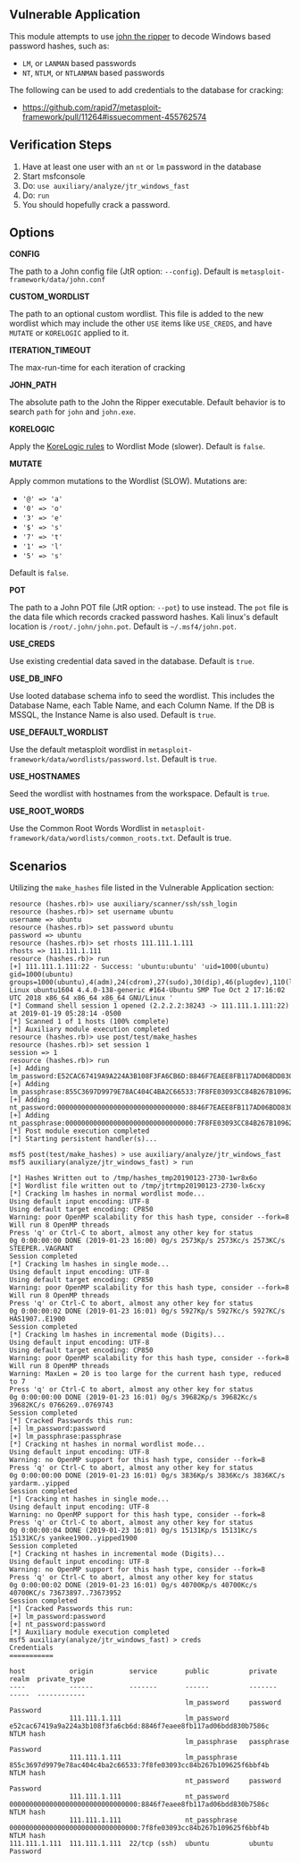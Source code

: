 ## Vulnerable Application

  This module attempts to use [john the ripper](https://www.openwall.com/john/) to decode Windows
  based password hashes, such as:

  * `LM`, or `LANMAN` based passwords
  * `NT`, `NTLM`, or `NTLANMAN` based passwords

  The following can be used to add credentials to the database for cracking:

  * https://github.com/rapid7/metasploit-framework/pull/11264#issuecomment-455762574

## Verification Steps

  1. Have at least one user with an `nt` or `lm` password in the database
  2. Start msfconsole
  3. Do: ```use auxiliary/analyze/jtr_windows_fast```
  4. Do: ```run```
  5. You should hopefully crack a password.

## Options


   **CONFIG**

   The path to a John config file (JtR option: `--config`).  Default is `metasploit-framework/data/john.conf`

   **CUSTOM_WORDLIST**

   The path to an optional custom wordlist.  This file is added to the new wordlist which may include the other
   `USE` items like `USE_CREDS`, and have `MUTATE` or `KORELOGIC` applied to it.

   **ITERATION_TIMEOUT**

   The max-run-time for each iteration of cracking

   **JOHN_PATH**

   The absolute path to the John the Ripper executable.  Default behavior is to search `path` for
   `john` and `john.exe`.

   **KORELOGIC**

   Apply the [KoreLogic rules](http://contest-2010.korelogic.com/rules.html) to Wordlist Mode (slower).
   Default is `false`.

   **MUTATE**

   Apply common mutations to the Wordlist (SLOW).  Mutations are:

   * `'@' => 'a'`
   * `'0' => 'o'`
   * `'3' => 'e'`
   * `'$' => 's'`
   * `'7' => 't'`
   * `'1' => 'l'`
   * `'5' => 's'`

   Default is `false`.

   **POT**

   The path to a John POT file (JtR option: `--pot`) to use instead.  The `pot` file is the data file which
   records cracked password hashes.  Kali linux's default location is `/root/.john/john.pot`.
   Default is `~/.msf4/john.pot`.

   **USE_CREDS**

   Use existing credential data saved in the database.  Default is `true`.

   **USE_DB_INFO**

   Use looted database schema info to seed the wordlist.  This includes the Database Name, each Table Name,
   and each Column Name.  If the DB is MSSQL, the Instance Name is also used.  Default is `true`.

   **USE_DEFAULT_WORDLIST**

   Use the default metasploit wordlist in `metasploit-framework/data/wordlists/password.lst`.  Default is
   `true`.

   **USE_HOSTNAMES**

   Seed the wordlist with hostnames from the workspace.  Default is `true`.

   **USE_ROOT_WORDS**

   Use the Common Root Words Wordlist in `metasploit-framework/data/wordlists/common_roots.txt`.  Default
   is true.

## Scenarios

Utilizing the `make_hashes` file listed in the Vulnerable Application section:

```
resource (hashes.rb)> use auxiliary/scanner/ssh/ssh_login
resource (hashes.rb)> set username ubuntu
username => ubuntu
resource (hashes.rb)> set password ubuntu
password => ubuntu
resource (hashes.rb)> set rhosts 111.111.1.111
rhosts => 111.111.1.111
resource (hashes.rb)> run
[+] 111.111.1.111:22 - Success: 'ubuntu:ubuntu' 'uid=1000(ubuntu) gid=1000(ubuntu) groups=1000(ubuntu),4(adm),24(cdrom),27(sudo),30(dip),46(plugdev),110(lxd),115(lpadmin),116(sambashare) Linux ubuntu1604 4.4.0-138-generic #164-Ubuntu SMP Tue Oct 2 17:16:02 UTC 2018 x86_64 x86_64 x86_64 GNU/Linux '
[*] Command shell session 1 opened (2.2.2.2:38243 -> 111.111.1.111:22) at 2019-01-19 05:28:14 -0500
[*] Scanned 1 of 1 hosts (100% complete)
[*] Auxiliary module execution completed
resource (hashes.rb)> use post/test/make_hashes
resource (hashes.rb)> set session 1
session => 1
resource (hashes.rb)> run
[+] Adding lm_password:E52CAC67419A9A224A3B108F3FA6CB6D:8846F7EAEE8FB117AD06BDD830B7586C:lm
[+] Adding lm_passphrase:855C3697D9979E78AC404C4BA2C66533:7F8FE03093CC84B267B109625F6BBF4B:lm
[+] Adding nt_password:00000000000000000000000000000000:8846F7EAEE8FB117AD06BDD830B7586C:nt
[+] Adding nt_passphrase:00000000000000000000000000000000:7F8FE03093CC84B267B109625F6BBF4B:nt
[*] Post module execution completed
[*] Starting persistent handler(s)...
```
```
msf5 post(test/make_hashes) > use auxiliary/analyze/jtr_windows_fast 
msf5 auxiliary(analyze/jtr_windows_fast) > run

[*] Hashes Written out to /tmp/hashes_tmp20190123-2730-1wr8x6o
[*] Wordlist file written out to /tmp/jtrtmp20190123-2730-lx6cxy
[*] Cracking lm hashes in normal wordlist mode...
Using default input encoding: UTF-8
Using default target encoding: CP850
Warning: poor OpenMP scalability for this hash type, consider --fork=8
Will run 8 OpenMP threads
Press 'q' or Ctrl-C to abort, almost any other key for status
0g 0:00:00:00 DONE (2019-01-23 16:00) 0g/s 2573Kp/s 2573Kc/s 2573KC/s STEEPER..VAGRANT
Session completed
[*] Cracking lm hashes in single mode...
Using default input encoding: UTF-8
Using default target encoding: CP850
Warning: poor OpenMP scalability for this hash type, consider --fork=8
Will run 8 OpenMP threads
Press 'q' or Ctrl-C to abort, almost any other key for status
0g 0:00:00:02 DONE (2019-01-23 16:01) 0g/s 5927Kp/s 5927Kc/s 5927KC/s HAS1907..E1900
Session completed
[*] Cracking lm hashes in incremental mode (Digits)...
Using default input encoding: UTF-8
Using default target encoding: CP850
Warning: poor OpenMP scalability for this hash type, consider --fork=8
Will run 8 OpenMP threads
Warning: MaxLen = 20 is too large for the current hash type, reduced to 7
Press 'q' or Ctrl-C to abort, almost any other key for status
0g 0:00:00:00 DONE (2019-01-23 16:01) 0g/s 39682Kp/s 39682Kc/s 39682KC/s 0766269..0769743
Session completed
[*] Cracked Passwords this run:
[+] lm_password:password
[+] lm_passphrase:passphrase
[*] Cracking nt hashes in normal wordlist mode...
Using default input encoding: UTF-8
Warning: no OpenMP support for this hash type, consider --fork=8
Press 'q' or Ctrl-C to abort, almost any other key for status
0g 0:00:00:00 DONE (2019-01-23 16:01) 0g/s 3836Kp/s 3836Kc/s 3836KC/s yardarm..yipped
Session completed
[*] Cracking nt hashes in single mode...
Using default input encoding: UTF-8
Warning: no OpenMP support for this hash type, consider --fork=8
Press 'q' or Ctrl-C to abort, almost any other key for status
0g 0:00:00:04 DONE (2019-01-23 16:01) 0g/s 15131Kp/s 15131Kc/s 15131KC/s yankee1900..yipped1900
Session completed
[*] Cracking nt hashes in incremental mode (Digits)...
Using default input encoding: UTF-8
Warning: no OpenMP support for this hash type, consider --fork=8
Press 'q' or Ctrl-C to abort, almost any other key for status
0g 0:00:00:02 DONE (2019-01-23 16:01) 0g/s 40700Kp/s 40700Kc/s 40700KC/s 73673897..73673952
Session completed
[*] Cracked Passwords this run:
[+] lm_password:password
[+] nt_password:password
[*] Auxiliary module execution completed
msf5 auxiliary(analyze/jtr_windows_fast) > creds
Credentials
===========

host           origin         service       public          private                                                            realm  private_type
----           ------         -------       ------          -------                                                            -----  ------------
                                            lm_password     password                                                                  Password
               111.111.1.111                lm_password     e52cac67419a9a224a3b108f3fa6cb6d:8846f7eaee8fb117ad06bdd830b7586c         NTLM hash
                                            lm_passphrase   passphrase                                                                Password
               111.111.1.111                lm_passphrase   855c3697d9979e78ac404c4ba2c66533:7f8fe03093cc84b267b109625f6bbf4b         NTLM hash
                                            nt_password     password                                                                  Password
               111.111.1.111                nt_password     00000000000000000000000000000000:8846f7eaee8fb117ad06bdd830b7586c         NTLM hash
               111.111.1.111                nt_passphrase   00000000000000000000000000000000:7f8fe03093cc84b267b109625f6bbf4b         NTLM hash
111.111.1.111  111.111.1.111  22/tcp (ssh)  ubuntu          ubuntu                                                                    Password

```
